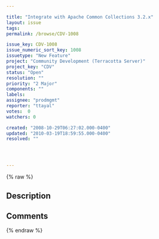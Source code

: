 ```yaml
---

title: "Integrate with Apache Common Collections 3.2.x"
layout: issue
tags: 
permalink: /browse/CDV-1008

issue_key: CDV-1008
issue_numeric_sort_key: 1008
issuetype: "New Feature"
project: "Community Development (Terracotta Server)"
project_key: "CDV"
status: "Open"
resolution: ""
priority: "2 Major"
components: ""
labels: 
assignee: "prodmgmt"
reporter: "ttayal"
votes:  0
watchers: 0

created: "2008-10-29T06:27:02.000-0400"
updated: "2010-03-19T18:59:55.000-0400"
resolved: ""




---
```


{% raw %}

## Description

<div markdown="1" class="description">



</div>

## Comments



{% endraw %}

